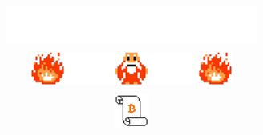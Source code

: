 <p align="center">
   <picture>
   <source media="(prefers-color-scheme: light)" srcset="images/dangerous_light.png">
   <img src="images/dangerous_dark.png" width=500>
   </picture>
</p>

<p align="center">
  <picture>
    <img src="images/wizard_and_flame.png" width=400>
  </picture
</p>

<p align="center">
<a href="https://bmcdevitt.com/bitcoin.pdf"><img src="images/bitcoin_whitepaper.png" width="70"></a>
</p>
